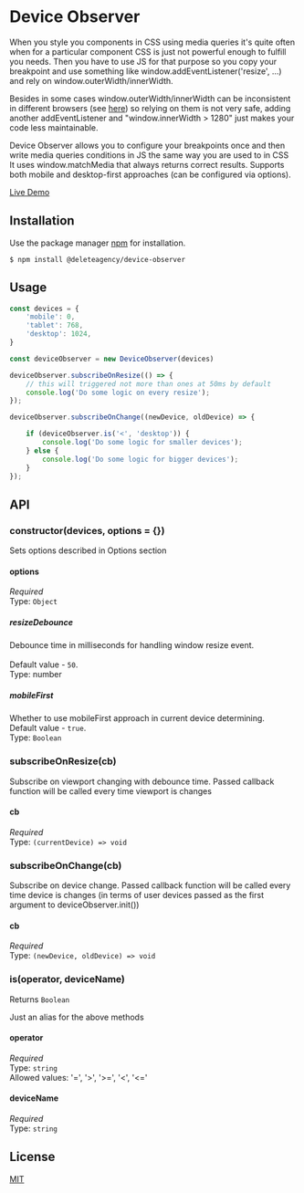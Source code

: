 # Device Observer

When you style you components in CSS using media queries it's quite often when for a particular component CSS 
is just not powerful enough to fulfill you needs.
Then you have to use JS for that purpose so you copy your breakpoint and use something like 
window.addEventListener('resize', ...) and rely on window.outerWidth/innerWidth.

Besides in some cases window.outerWidth/innerWidth can be inconsistent in different browsers (see [here](https://delete-agency.github.io/device-observer/examples/window-width-test.html))
so relying on them is not very safe, adding another addEventListener and "window.innerWidth > 1280" 
just makes your code less maintainable.

Device Observer allows you to configure your breakpoints once and then write media queries conditions in JS the same way you are used to in CSS
<br>It uses window.matchMedia that always returns correct results.
Supports both mobile and desktop-first approaches (can be configured via options).

[Live Demo](https://delete-agency.github.io/device-observer/)

## Installation

Use the package manager [npm](https://docs.npmjs.com/about-npm/) for installation.

```
$ npm install @deleteagency/device-observer
```

## Usage

```js
const devices = {
	'mobile': 0,
	'tablet': 768,
	'desktop': 1024,
}

const deviceObserver = new DeviceObserver(devices)

deviceObserver.subscribeOnResize(() => {
	// this will triggered not more than ones at 50ms by default
	console.log('Do some logic on every resize');
});

deviceObserver.subscribeOnChange((newDevice, oldDevice) => {

	if (deviceObserver.is('<', 'desktop')) {
		console.log('Do some logic for smaller devices');
	} else {
		console.log('Do some logic for bigger devices');
	}
});
```

## API

### constructor(devices, options = {})
Sets options described in Options section


#### options
*Required*<br>
Type: `Object`


##### resizeDebounce 
Debounce time in milliseconds for handling window resize event.<br>  
Default value - `50`.<br> 
Type: number


##### mobileFirst
Whether to use mobileFirst approach in current device determining.<br> 
Default value - `true`.<br> 
Type: `Boolean`


### subscribeOnResize(cb)
Subscribe on viewport changing with debounce time. Passed callback function will be called every time viewport is changes


#### cb
*Required*<br>
Type: `(currentDevice) => void`


### subscribeOnChange(cb)
Subscribe on device change. Passed callback function will be called every time device is changes 
(in terms of user devices passed as the first argument to deviceObserver.init())


#### cb
*Required*<br>
Type: `(newDevice, oldDevice) => void`<br> 


### is(operator, deviceName) 
Returns `Boolean`

Just an alias for the above methods


#### operator
*Required*<br>
Type: `string`<br> 
Allowed values: '=', '>', '>=', '<', '<='

#### deviceName
*Required*<br>
Type: `string`


## License
[MIT](https://choosealicense.com/licenses/mit/)